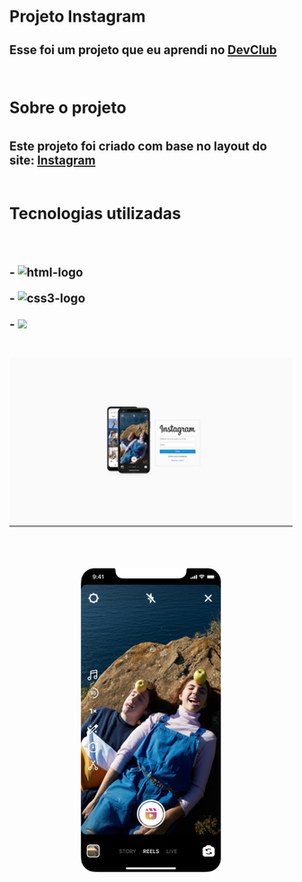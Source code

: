 <h1>Projeto Instagram</h1>

<h2>Esse foi um projeto que eu aprendi no <a href="https://rodolfomori.com.br/devclub">DevClub</a></h2>
<br>
<h1>Sobre o projeto<h1>  
<h2>Este projeto foi criado com base no layout do site: <a href="https://www.instagram.com/">Instagram</a>  
<br>   
<br>   
<h1> Tecnologias utilizadas<h2>
<br>
  <p>-  <img src="https://img.shields.io/badge/HTML5-E34F26?style=for-the-badge&logo=html5&logoColor=white" alt= "html-logo">
  <p>-  <img src="https://img.shields.io/badge/CSS3-1572B6?style=for-the-badge&logo=css3&logoColor=white" alt= "css3-logo">
  <p>- <img src="https://img.shields.io/badge/JavaScript-F7DF1E?style=for-the-badge&logo=javascript&logoColor=black"> 
  <br>
  <br>

  <p align="center">
  <img src="https://github.com/TGP2023/Projeto-Instagram/blob/master/img/Instagram%201.png?raw=true">
  </p>
  <br>
  <p align="center">
  <img src="https://github.com/TGP2023/Projeto-Instagram/blob/master/img/insta2.png">
  </p>
